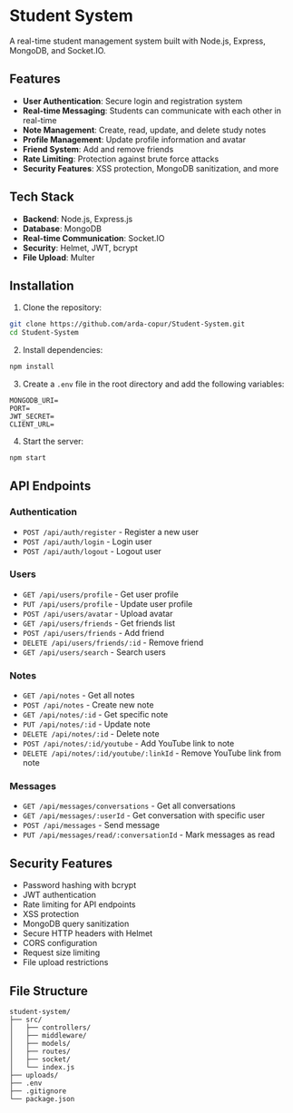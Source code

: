 # Student System

A real-time student management system built with Node.js, Express, MongoDB, and Socket.IO.

## Features

- **User Authentication**: Secure login and registration system
- **Real-time Messaging**: Students can communicate with each other in real-time
- **Note Management**: Create, read, update, and delete study notes
- **Profile Management**: Update profile information and avatar
- **Friend System**: Add and remove friends
- **Rate Limiting**: Protection against brute force attacks
- **Security Features**: XSS protection, MongoDB sanitization, and more

## Tech Stack

- **Backend**: Node.js, Express.js
- **Database**: MongoDB
- **Real-time Communication**: Socket.IO
- **Security**: Helmet, JWT, bcrypt
- **File Upload**: Multer

## Installation

1. Clone the repository:
```bash
git clone https://github.com/arda-copur/Student-System.git
cd Student-System
```

2. Install dependencies:
```bash
npm install
```

3. Create a `.env` file in the root directory and add the following variables:
```
MONGODB_URI=
PORT=
JWT_SECRET=
CLIENT_URL=
```

4. Start the server:
```bash
npm start
```

## API Endpoints

### Authentication
- `POST /api/auth/register` - Register a new user
- `POST /api/auth/login` - Login user
- `POST /api/auth/logout` - Logout user

### Users
- `GET /api/users/profile` - Get user profile
- `PUT /api/users/profile` - Update user profile
- `POST /api/users/avatar` - Upload avatar
- `GET /api/users/friends` - Get friends list
- `POST /api/users/friends` - Add friend
- `DELETE /api/users/friends/:id` - Remove friend
- `GET /api/users/search` - Search users

### Notes
- `GET /api/notes` - Get all notes
- `POST /api/notes` - Create new note
- `GET /api/notes/:id` - Get specific note
- `PUT /api/notes/:id` - Update note
- `DELETE /api/notes/:id` - Delete note
- `POST /api/notes/:id/youtube` - Add YouTube link to note
- `DELETE /api/notes/:id/youtube/:linkId` - Remove YouTube link from note

### Messages
- `GET /api/messages/conversations` - Get all conversations
- `GET /api/messages/:userId` - Get conversation with specific user
- `POST /api/messages` - Send message
- `PUT /api/messages/read/:conversationId` - Mark messages as read

## Security Features

- Password hashing with bcrypt
- JWT authentication
- Rate limiting for API endpoints
- XSS protection
- MongoDB query sanitization
- Secure HTTP headers with Helmet
- CORS configuration
- Request size limiting
- File upload restrictions

## File Structure

```
student-system/
├── src/
│   ├── controllers/
│   ├── middleware/
│   ├── models/
│   ├── routes/
│   ├── socket/
│   └── index.js
├── uploads/
├── .env
├── .gitignore
└── package.json
``` 